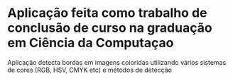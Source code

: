 # Aplicação feita como trabalho de conclusão de curso na graduação em Ciência da Computaçao

Aplicação detecta bordas em imagens coloridas utilizando vários sistemas de cores (RGB, HSV, CMYK etc) e métodos de detecção
